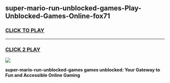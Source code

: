 
## super-mario-run-unblocked-games-Play-Unblocked-Games-Online-fox71
<h3>
<a href="https://premium76.site?title=super-mario-run-unblocked-games&ref=25A">CLICK TO PLAY</a></h3>
<hr>

<h3>
<a href="https://premium76.site?title=super-mario-run-unblocked-games&ref=25A">CLICK 2 PLAY</a>
  
</h3>

<a href="https://premium76.site?title=super-mario-run-unblocked-games&ref=25A"><img src="https://clearcache.store/games.png"></a>


**super-mario-run-unblocked-games games unblocked: Your Gateway to Fun and Accessible Online Gaming**
